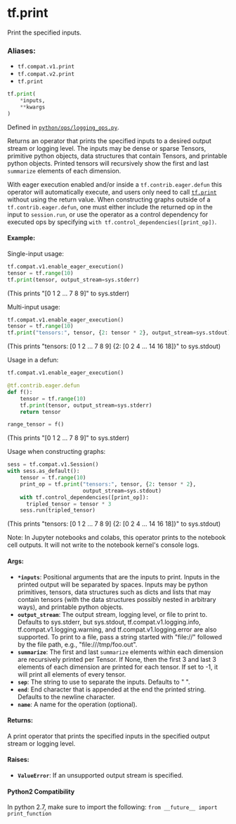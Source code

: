 <div itemscope itemtype="http://developers.google.com/ReferenceObject">
<meta itemprop="name" content="tf.print" />
<meta itemprop="path" content="Stable" />
</div>

# tf.print

Print the specified inputs.

### Aliases:

* `tf.compat.v1.print`
* `tf.compat.v2.print`
* `tf.print`

``` python
tf.print(
    *inputs,
    **kwargs
)
```



Defined in [`python/ops/logging_ops.py`](/code/stable/tensorflow/python/ops/logging_ops.py).

<!-- Placeholder for "Used in" -->

Returns an operator that prints the specified inputs to a desired
output stream or logging level. The inputs may be dense or sparse Tensors,
primitive python objects, data structures that contain Tensors, and printable
python objects. Printed tensors will recursively show the first and last
`summarize` elements of each dimension.

With eager execution enabled and/or inside a `tf.contrib.eager.defun` this
operator will automatically execute, and users only need to call <a href="../tf/print.md"><code>tf.print</code></a>
without using the return value. When constructing graphs outside of a
`tf.contrib.eager.defun`, one must either include the returned op
in the input to `session.run`, or use the operator as a control dependency for
executed ops by specifying `with tf.control_dependencies([print_op])`.



#### Example:

Single-input usage:
```python
tf.compat.v1.enable_eager_execution()
tensor = tf.range(10)
tf.print(tensor, output_stream=sys.stderr)
```
(This prints "[0 1 2 ... 7 8 9]" to sys.stderr)

Multi-input usage:
```python
tf.compat.v1.enable_eager_execution()
tensor = tf.range(10)
tf.print("tensors:", tensor, {2: tensor * 2}, output_stream=sys.stdout)
```
(This prints "tensors: [0 1 2 ... 7 8 9] {2: [0 2 4 ... 14 16 18]}" to
sys.stdout)

Usage in a defun:
```python
tf.compat.v1.enable_eager_execution()

@tf.contrib.eager.defun
def f():
    tensor = tf.range(10)
    tf.print(tensor, output_stream=sys.stderr)
    return tensor

range_tensor = f()
```
(This prints "[0 1 2 ... 7 8 9]" to sys.stderr)

Usage when constructing graphs:
```python
sess = tf.compat.v1.Session()
with sess.as_default():
    tensor = tf.range(10)
    print_op = tf.print("tensors:", tensor, {2: tensor * 2},
                        output_stream=sys.stdout)
    with tf.control_dependencies([print_op]):
      tripled_tensor = tensor * 3
    sess.run(tripled_tensor)
```
(This prints "tensors: [0 1 2 ... 7 8 9] {2: [0 2 4 ... 14 16 18]}" to
sys.stdout)


Note: In Jupyter notebooks and colabs, this operator prints to the notebook
  cell outputs. It will not write to the notebook kernel's console logs.

#### Args:


* <b>`*inputs`</b>: Positional arguments that are the inputs to print. Inputs in the
  printed output will be separated by spaces. Inputs may be python
  primitives, tensors, data structures such as dicts and lists that may
  contain tensors (with the data structures possibly nested in arbitrary
  ways), and printable python objects.
* <b>`output_stream`</b>: The output stream, logging level, or file to print to.
  Defaults to sys.stderr, but sys.stdout, tf.compat.v1.logging.info,
  tf.compat.v1.logging.warning, and tf.compat.v1.logging.error are also
  supported. To print to
  a file, pass a string started with "file://" followed by the file path,
  e.g., "file:///tmp/foo.out".
* <b>`summarize`</b>: The first and last `summarize` elements within each dimension are
  recursively printed per Tensor. If None, then the first 3 and last 3
  elements of each dimension are printed for each tensor. If set to -1, it
  will print all elements of every tensor.
* <b>`sep`</b>: The string to use to separate the inputs. Defaults to " ".
* <b>`end`</b>: End character that is appended at the end the printed string.
  Defaults to the newline character.
* <b>`name`</b>: A name for the operation (optional).


#### Returns:

A print operator that prints the specified inputs in the specified output
stream or logging level.



#### Raises:


* <b>`ValueError`</b>: If an unsupported output stream is specified.

#### Python2 Compatibility
In python 2.7, make sure to import the following:
`from __future__ import print_function`

